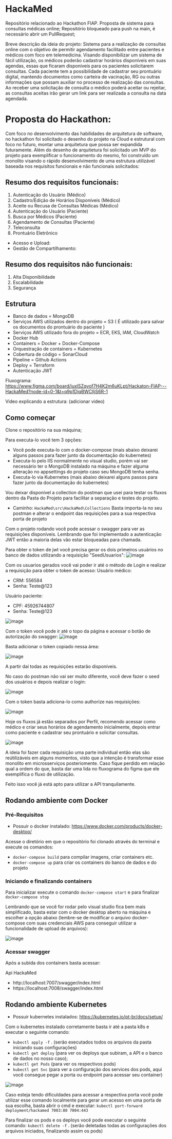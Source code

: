 # HackaMed

Repositório relacionado ao Hackathon FIAP. Proposta de sistema para consultas médicas online;
Repositório bloqueado para push na main, é necessário abrir um PullRequest;

Breve descrição da ideia do projeto:
Sistema para a realização de consultas online com o objetivo de permitir agendamento facilitado entre pacientes e médicos com foco em telemedicina.
Visando disponibilizar um sistema de fácil utilização, os médicos poderão cadastrar horários disponíveis em suas agendas, essas que ficaram disponíveis para os pacientes solicitarem consultas.
Cada paciente tem a possibilidade de cadastrar seu prontuário digital, mantendo documentos como carteira de vacinação, RG ou outras informações que possam auxiliar no processo de realização das consultas.
Ao receber uma solicitação de consulta o médico poderá aceitar ou rejeitar, as consultas aceitas irão gerar um link para ser realizada a consulta na data agendada.


# Proposta do Hackathon:
Com foco no desenvolvimento das habilidades de arquitetura de software, no hackathon foi solicitado o desenho do projeto na Cloud e estrutural com foco no futuro, montar uma arquitetura que possa ser expandida futuramente.
Além do desenho de arquitetura foi solicitado um MVP do projeto para exemplificar o funcionamento do mesmo, foi construído um monolito visando o rápido desenvolvimento de uma estrutura utilizável baseada nos requisitos funcionais e não funcionais solicitados:

## Resumo dos requisitos funcionais:
1. Autenticação do Usuário (Médico)
2. Cadastro/Edição de Horários Disponíveis (Médico)
3. Aceite ou Recusa de Consultas Médicas (Médico)
4. Autenticação do Usuário (Paciente)
5. Busca por Médicos (Paciente)
6. Agendamento de Consultas (Paciente)
7. Teleconsulta
8. Prontuário Eletrônico
 - Acesso e Upload:
 - Gestão de Compartilhamento:

## Resumo dos requisitos não funcionais:
1. Alta Disponibilidade
2. Escalabilidade
3. Segurança

## Estrutura
 - Banco de dados = MongoDB
 - Serviços AWS utilizados dentro do projeto = S3 ( É utilizado para salvar os documentos do prontuário do paciente )
 - Serviços AWS utilizado fora do projeto = ECR, EKS, IAM, CloudWatch
 - Docker Hub
 - Containers = Docker + Docker-Compose
 - Orquestração de containers = Kubernetes
 - Cobertura de código = SonarCloud
 - Pipeline = Github Actions
 - Deploy = Terraform
 - Autenticação JWT

Fluxograma:
https://www.figma.com/board/iuxlSZqvof7H4K2m6uKLpt/Hackaton-FIAP---HackaMed?node-id=0-1&t=q9p1DjqBWClIjS6R-1

Video explicando a estrutura:
(adicionar video)

## Como começar

Clone o repositório na sua máquina;

Para executa-lo você tem 3 opções:
- Você pode executa-lo com o docker-compose (mais abaixo deixarei alguns passos para fazer junto da documentação do kubernetes)
- Executa-lo pelo IIS normalmente no visual studio, porém vai ser necessário ter o MongoDB instalado na máquina e fazer alguma alteração no appsettings do projeto caso seu MongoDB tenha senha.
- Executa-lo via Kubernetes (mais abaixo deixarei alguns passos para fazer junto da documentação do kubernetes)

Vou deixar disponível a collection do postman que usei para testar os fluxos dentro da Pasta do Projeto para facilitar a separação e testes do projeto.
- Caminho: `HackaMed\src\HackaMed\Collections`
Basta importa-la no seu postman e alterar o endpoint das requisições para a sua respectiva porta de projeto

Com o projeto rodando você pode acessar o swagger para ver as requisições disponíveis. Lembrando que foi implementado a autenticação JWT então a maioria delas vão estar bloqueadas para chamada.

Para obter o token de jwt você precisa gerar os dois primeiros usuários no banco de dados utilizando a requisição "SeedUsuarios":
![image](https://github.com/user-attachments/assets/0ce4be46-8fd5-4923-bd8b-a92938c731aa)

Com os usuarios gerados você vai poder ir até o método de Login e realizar a requisição para obter o token de acesso:
  Usuário médico: 
  - CRM: 556584
  - Senha: Teste@123
 
  Usuário paciente: 
  - CPF: 45926744807
  - Senha: Teste@123

![image](https://github.com/user-attachments/assets/da1b9a15-066a-45a7-9a67-4d9857dd493d)

Com o token você pode ir até o topo da página e acessar o botão de autorização do swagger:
![image](https://github.com/user-attachments/assets/d0cd040e-9e32-46f9-81d2-8ce42d6a4499)

Basta adicionar o token copiado nessa área:

![image](https://github.com/user-attachments/assets/ebce3ffd-f7ed-4ac4-8737-ae58a4887492)

A partir daí todas as requisições estarão disponíveis.

No caso do postman não vai ser muito diferente, você deve fazer o seed dos usuários e depois realizar o login:

![image](https://github.com/user-attachments/assets/4a07260a-32ed-48df-9718-c3a661e72285)

Com o token basta adiciona-lo como authorize nas requisições:

![image](https://github.com/user-attachments/assets/7a8a0579-6cd8-4a70-b3ce-18b00f7d2f16)


Hoje os fluxos já estão separados por Perfil, recomendo acessar como médico e criar seus horários de agendamento inicialmente, depois entrar como paciente e cadastrar seu prontuário e solicitar consultas.

![image](https://github.com/user-attachments/assets/16b76fc5-6bb0-4ddc-80fb-33de2255a27c)

A ideia foi fazer cada requisição uma parte individual então elas são reútilizáveis em alguns momentos, visto que a intenção é transformar esse monolito em microsserviços posteriomente. Caso fique perdido em relação qual a ordem do que, basta dar uma lida no fluxograma do figma que ele exemplifica o fluxo de utilização.

Feito isso você já está apto para utilizar a API tranquilamente.


## Rodando ambiente com Docker

### Pré-Requisitos
* Possuir o docker instalado:
    https://www.docker.com/products/docker-desktop/

Acesse o diretório em que o repositório foi clonado através do terminal e
execute os comandos:
 - `docker-compose build` para compilar imagens, criar containers etc.
 - `docker-compose up` para criar os containers do banco de dados e do projeto

### Iniciando e finalizando containers
Para inicializar execute o comando `docker-compose start` e
para finalizar `docker-compose stop`

Lembrando que se você for rodar pelo visual studio fica bem mais simplificado, basta estar com o docker desktop aberto na máquina e escolher a opção abaixo (lembre-se de modificar o arquivo docker-compose com suas credenciais AWS para conseguir utilizar a funcionalidade de upload de arquivos):

![image](https://github.com/user-attachments/assets/a90986a9-d1bc-4b59-a009-059f13a40582)


### Acessar swagger
Após a subida dos containers basta acessar: 

Api HackaMed
- http://localhost:7007/swagger/index.html
- https://localhost:7008/swagger/index.html


## Rodando ambiente Kubernetes
* Possuir kubernetes instalados:
    https://kubernetes.io/pt-br/docs/setup/

Com o kubernetes instalado corretamente basta ir até a pasta k8s e executar o seguinte comando:
- `kubectl apply -f` . (serão executados todos os arquivos da pasta iniciando suas configurações)
- `kubectl get deploy` (para ver os deploys que subiram, a API e o banco de dados no nosso caso);
- `kubectl get Pods` (para ver os respectivos pods)
- `kubectl get Svc` (para ver a configuração dos services dos pods, aqui você consegue pegar a porta ou endpoint para acessar seu container)

![image](https://github.com/user-attachments/assets/b336de8e-8774-4025-a8d3-256dc47317f8)

Caso esteja tendo dificuldades para acessar a respectiva porta você pode utilizar esse comando localmente para gerar um acesso em uma porta de sua escolha, basta abrir o cmd e executar:
`kubectl port-forward deployment/hackamed 7003:80 7004:443`

Para finalizar os pods e os deploys você pode executar o seguinte comando:
`kubectl delete -f` . (serão deletadas todas as configurações dos arquivos iniciados, finalizando assim os pods)


 

